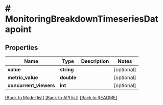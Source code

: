 # # MonitoringBreakdownTimeseriesDatapoint

## Properties

Name | Type | Description | Notes
------------ | ------------- | ------------- | -------------
**value** | **string** |  | [optional]
**metric_value** | **double** |  | [optional]
**concurrent_viewers** | **int** |  | [optional]

[[Back to Model list]](../../README.md#models) [[Back to API list]](../../README.md#endpoints) [[Back to README]](../../README.md)
